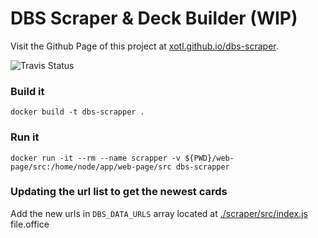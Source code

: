 # DBS Scraper & Deck Builder  (WIP)

Visit the Github Page of this project at [xotl.github.io/dbs-scraper](https://xotl.github.io/dbs-scraper/).

![Travis Status](https://travis-ci.org/Xotl/dbs-scraper.svg?branch=master)

### Build it
`docker build -t dbs-scrapper .`

### Run it
`docker run -it --rm --name scrapper -v ${PWD}/web-page/src:/home/node/app/web-page/src dbs-scrapper`


### Updating the url list to get the newest cards
Add the new urls in `DBS_DATA_URLS` array located at [./scraper/src/index.js](scraper/src/index.js) file.office